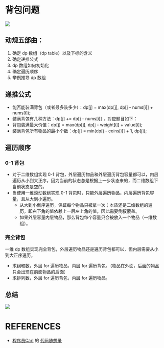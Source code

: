 # 背包问题
![](https://img-blog.csdnimg.cn/20210117171307407.png)

## 动规五部曲：
1. 确定 dp 数组（dp table）以及下标的含义
2. 确定递推公式
3. dp 数组如何初始化
4. 确定遍历顺序
5. 举例推导 dp 数组

## 递推公式
- 能否能装满背包（或者最多装多少）：dp[j] = max(dp[j], dp[j - nums[i]] + nums[i]); 
- 装满背包有几种方法：dp[j] += dp[j - nums[i]] ，对应题目如下：
- 背包装满最大价值：dp[j] = max(dp[j], dp[j - weight[i]] + value[i]); 
- 装满背包所有物品的最小个数：dp[j] = min(dp[j - coins[i]] + 1, dp[j]);

## 遍历顺序
### 0-1 背包
- 对于二维数组实现 0-1 背包，外层遍历物品和外层遍历背包容量都可以，内层遍历从小到大正序，因为当前的状态总是根据上一步状态来的，而二维数组下当前状态是空的。
- 当使用一维滚动数组实现 0-1 背包时，只能外层遍历物品，内层遍历背包容量，且从大到小遍历。
   - 从大到小倒序遍历，保证每个物品只被拿一次；本质还是二维数组的遍历，即右下角的值依赖上一层左上角的值，因此需要倒叙覆盖。
   - 如果外层容量内层物品，那么背包每个容量只会被放入一个物品（一维数组）。

### 完全背包
一维 dp 数组实现完全背包，外层遍历物品还是遍历背包都可以，但内层需要从小到大正序遍历。
- 求组和数，外层 for 遍历物品，内层 for 遍历背包。（物品在外面，后面的物品只会出现在前面物品的后面）
- 求排列数，外层 for 遍历背包，内层 for 遍历物品。

## 总结
![](https://code-thinking-1253855093.file.myqcloud.com/pics/%E8%83%8C%E5%8C%85%E9%97%AE%E9%A2%981.jpeg)


# REFERENCES
- [程序员Carl](https://github.com/youngyangyang04) 的 [代码随想录](https://www.programmercarl.com/)